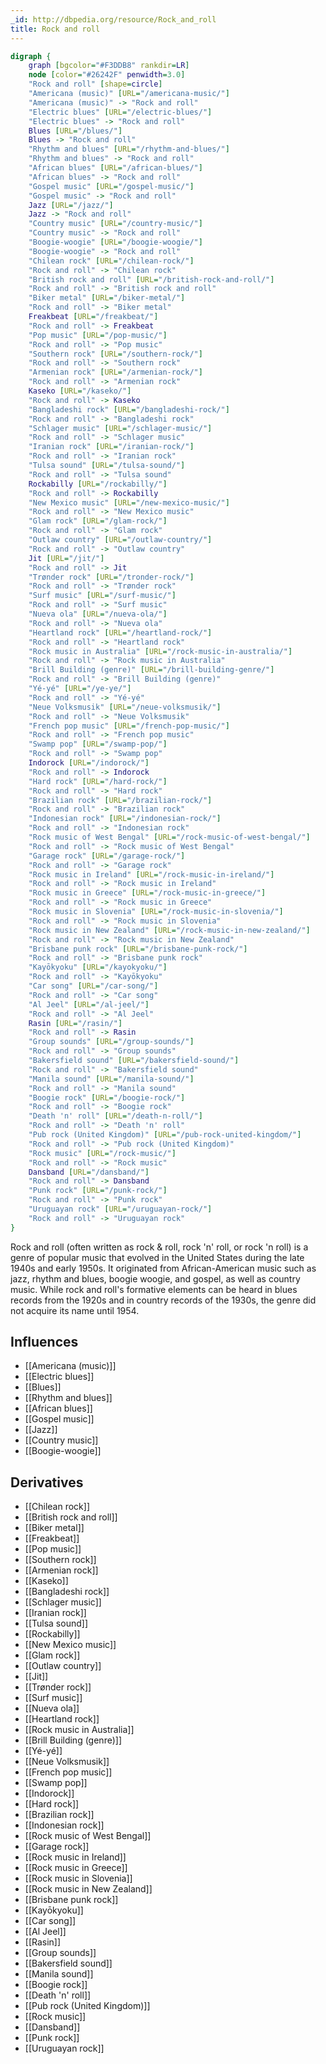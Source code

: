 ```yaml
---
_id: http://dbpedia.org/resource/Rock_and_roll
title: Rock and roll
---
```


```dot
digraph {
	graph [bgcolor="#F3DDB8" rankdir=LR]
	node [color="#26242F" penwidth=3.0]
	"Rock and roll" [shape=circle]
	"Americana (music)" [URL="/americana-music/"]
	"Americana (music)" -> "Rock and roll"
	"Electric blues" [URL="/electric-blues/"]
	"Electric blues" -> "Rock and roll"
	Blues [URL="/blues/"]
	Blues -> "Rock and roll"
	"Rhythm and blues" [URL="/rhythm-and-blues/"]
	"Rhythm and blues" -> "Rock and roll"
	"African blues" [URL="/african-blues/"]
	"African blues" -> "Rock and roll"
	"Gospel music" [URL="/gospel-music/"]
	"Gospel music" -> "Rock and roll"
	Jazz [URL="/jazz/"]
	Jazz -> "Rock and roll"
	"Country music" [URL="/country-music/"]
	"Country music" -> "Rock and roll"
	"Boogie-woogie" [URL="/boogie-woogie/"]
	"Boogie-woogie" -> "Rock and roll"
	"Chilean rock" [URL="/chilean-rock/"]
	"Rock and roll" -> "Chilean rock"
	"British rock and roll" [URL="/british-rock-and-roll/"]
	"Rock and roll" -> "British rock and roll"
	"Biker metal" [URL="/biker-metal/"]
	"Rock and roll" -> "Biker metal"
	Freakbeat [URL="/freakbeat/"]
	"Rock and roll" -> Freakbeat
	"Pop music" [URL="/pop-music/"]
	"Rock and roll" -> "Pop music"
	"Southern rock" [URL="/southern-rock/"]
	"Rock and roll" -> "Southern rock"
	"Armenian rock" [URL="/armenian-rock/"]
	"Rock and roll" -> "Armenian rock"
	Kaseko [URL="/kaseko/"]
	"Rock and roll" -> Kaseko
	"Bangladeshi rock" [URL="/bangladeshi-rock/"]
	"Rock and roll" -> "Bangladeshi rock"
	"Schlager music" [URL="/schlager-music/"]
	"Rock and roll" -> "Schlager music"
	"Iranian rock" [URL="/iranian-rock/"]
	"Rock and roll" -> "Iranian rock"
	"Tulsa sound" [URL="/tulsa-sound/"]
	"Rock and roll" -> "Tulsa sound"
	Rockabilly [URL="/rockabilly/"]
	"Rock and roll" -> Rockabilly
	"New Mexico music" [URL="/new-mexico-music/"]
	"Rock and roll" -> "New Mexico music"
	"Glam rock" [URL="/glam-rock/"]
	"Rock and roll" -> "Glam rock"
	"Outlaw country" [URL="/outlaw-country/"]
	"Rock and roll" -> "Outlaw country"
	Jit [URL="/jit/"]
	"Rock and roll" -> Jit
	"Trønder rock" [URL="/tronder-rock/"]
	"Rock and roll" -> "Trønder rock"
	"Surf music" [URL="/surf-music/"]
	"Rock and roll" -> "Surf music"
	"Nueva ola" [URL="/nueva-ola/"]
	"Rock and roll" -> "Nueva ola"
	"Heartland rock" [URL="/heartland-rock/"]
	"Rock and roll" -> "Heartland rock"
	"Rock music in Australia" [URL="/rock-music-in-australia/"]
	"Rock and roll" -> "Rock music in Australia"
	"Brill Building (genre)" [URL="/brill-building-genre/"]
	"Rock and roll" -> "Brill Building (genre)"
	"Yé-yé" [URL="/ye-ye/"]
	"Rock and roll" -> "Yé-yé"
	"Neue Volksmusik" [URL="/neue-volksmusik/"]
	"Rock and roll" -> "Neue Volksmusik"
	"French pop music" [URL="/french-pop-music/"]
	"Rock and roll" -> "French pop music"
	"Swamp pop" [URL="/swamp-pop/"]
	"Rock and roll" -> "Swamp pop"
	Indorock [URL="/indorock/"]
	"Rock and roll" -> Indorock
	"Hard rock" [URL="/hard-rock/"]
	"Rock and roll" -> "Hard rock"
	"Brazilian rock" [URL="/brazilian-rock/"]
	"Rock and roll" -> "Brazilian rock"
	"Indonesian rock" [URL="/indonesian-rock/"]
	"Rock and roll" -> "Indonesian rock"
	"Rock music of West Bengal" [URL="/rock-music-of-west-bengal/"]
	"Rock and roll" -> "Rock music of West Bengal"
	"Garage rock" [URL="/garage-rock/"]
	"Rock and roll" -> "Garage rock"
	"Rock music in Ireland" [URL="/rock-music-in-ireland/"]
	"Rock and roll" -> "Rock music in Ireland"
	"Rock music in Greece" [URL="/rock-music-in-greece/"]
	"Rock and roll" -> "Rock music in Greece"
	"Rock music in Slovenia" [URL="/rock-music-in-slovenia/"]
	"Rock and roll" -> "Rock music in Slovenia"
	"Rock music in New Zealand" [URL="/rock-music-in-new-zealand/"]
	"Rock and roll" -> "Rock music in New Zealand"
	"Brisbane punk rock" [URL="/brisbane-punk-rock/"]
	"Rock and roll" -> "Brisbane punk rock"
	"Kayōkyoku" [URL="/kayokyoku/"]
	"Rock and roll" -> "Kayōkyoku"
	"Car song" [URL="/car-song/"]
	"Rock and roll" -> "Car song"
	"Al Jeel" [URL="/al-jeel/"]
	"Rock and roll" -> "Al Jeel"
	Rasin [URL="/rasin/"]
	"Rock and roll" -> Rasin
	"Group sounds" [URL="/group-sounds/"]
	"Rock and roll" -> "Group sounds"
	"Bakersfield sound" [URL="/bakersfield-sound/"]
	"Rock and roll" -> "Bakersfield sound"
	"Manila sound" [URL="/manila-sound/"]
	"Rock and roll" -> "Manila sound"
	"Boogie rock" [URL="/boogie-rock/"]
	"Rock and roll" -> "Boogie rock"
	"Death 'n' roll" [URL="/death-n-roll/"]
	"Rock and roll" -> "Death 'n' roll"
	"Pub rock (United Kingdom)" [URL="/pub-rock-united-kingdom/"]
	"Rock and roll" -> "Pub rock (United Kingdom)"
	"Rock music" [URL="/rock-music/"]
	"Rock and roll" -> "Rock music"
	Dansband [URL="/dansband/"]
	"Rock and roll" -> Dansband
	"Punk rock" [URL="/punk-rock/"]
	"Rock and roll" -> "Punk rock"
	"Uruguayan rock" [URL="/uruguayan-rock/"]
	"Rock and roll" -> "Uruguayan rock"
}
```

Rock and roll (often written as rock & roll, rock 'n' roll, or rock 'n roll) is a genre of popular music that evolved in the United States during the late 1940s and early 1950s. It originated from African-American music such as jazz, rhythm and blues, boogie woogie, and gospel, as well as country music. While rock and roll's formative elements can be heard in blues records from the 1920s and in country records of the 1930s, the genre did not acquire its name until 1954.

## Influences
- [[Americana (music)]]
- [[Electric blues]]
- [[Blues]]
- [[Rhythm and blues]]
- [[African blues]]
- [[Gospel music]]
- [[Jazz]]
- [[Country music]]
- [[Boogie-woogie]]

## Derivatives
- [[Chilean rock]]
- [[British rock and roll]]
- [[Biker metal]]
- [[Freakbeat]]
- [[Pop music]]
- [[Southern rock]]
- [[Armenian rock]]
- [[Kaseko]]
- [[Bangladeshi rock]]
- [[Schlager music]]
- [[Iranian rock]]
- [[Tulsa sound]]
- [[Rockabilly]]
- [[New Mexico music]]
- [[Glam rock]]
- [[Outlaw country]]
- [[Jit]]
- [[Trønder rock]]
- [[Surf music]]
- [[Nueva ola]]
- [[Heartland rock]]
- [[Rock music in Australia]]
- [[Brill Building (genre)]]
- [[Yé-yé]]
- [[Neue Volksmusik]]
- [[French pop music]]
- [[Swamp pop]]
- [[Indorock]]
- [[Hard rock]]
- [[Brazilian rock]]
- [[Indonesian rock]]
- [[Rock music of West Bengal]]
- [[Garage rock]]
- [[Rock music in Ireland]]
- [[Rock music in Greece]]
- [[Rock music in Slovenia]]
- [[Rock music in New Zealand]]
- [[Brisbane punk rock]]
- [[Kayōkyoku]]
- [[Car song]]
- [[Al Jeel]]
- [[Rasin]]
- [[Group sounds]]
- [[Bakersfield sound]]
- [[Manila sound]]
- [[Boogie rock]]
- [[Death 'n' roll]]
- [[Pub rock (United Kingdom)]]
- [[Rock music]]
- [[Dansband]]
- [[Punk rock]]
- [[Uruguayan rock]]
